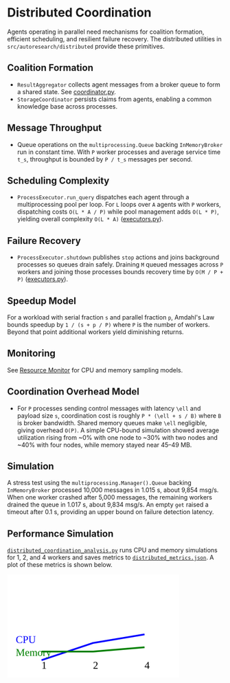 # Distributed Coordination

Agents operating in parallel need mechanisms for coalition formation,
efficient scheduling, and resilient failure recovery. The distributed
utilities in `src/autoresearch/distributed` provide these primitives.

## Coalition Formation

- `ResultAggregator` collects agent messages from a broker queue to form a
  shared state. See
  [coordinator.py](../../src/autoresearch/distributed/coordinator.py).
- `StorageCoordinator` persists claims from agents, enabling a common
  knowledge base across processes.

## Message Throughput

- Queue operations on the `multiprocessing.Queue` backing `InMemoryBroker`
  run in constant time. With `P` worker processes and average service time
  `t_s`, throughput is bounded by `P / t_s` messages per second.

## Scheduling Complexity

- `ProcessExecutor.run_query` dispatches each agent through a multiprocessing
  pool per loop. For `L` loops over `A` agents with `P` workers, dispatching
  costs `O(L * A / P)` while pool management adds `O(L * P)`, yielding overall
  complexity `O(L * A)`
  ([executors.py](../../src/autoresearch/distributed/executors.py)).

## Failure Recovery

- `ProcessExecutor.shutdown` publishes `stop` actions and joins background
  processes so queues drain safely. Draining `M` queued messages across `P`
  workers and joining those processes bounds recovery time by `O(M / P + P)`
  ([executors.py](../../src/autoresearch/distributed/executors.py)).

## Speedup Model

For a workload with serial fraction `s` and parallel fraction `p`, Amdahl's
Law bounds speedup by `1 / (s + p / P)` where `P` is the number of workers.
Beyond that point additional workers yield diminishing returns.

## Monitoring

See [Resource Monitor](resource_monitor.md) for CPU and memory sampling models.

## Coordination Overhead Model

- For `P` processes sending control messages with latency `\ell` and payload
  size `s`, coordination cost is roughly `P * (\ell + s / B)` where `B` is
  broker bandwidth. Shared memory queues make `\ell` negligible, giving
  overhead `O(P)`. A simple CPU-bound simulation showed average utilization
  rising from ~0% with one node to ~30% with two nodes and ~40% with four
  nodes, while memory stayed near 45–49 MB.

## Simulation

A stress test using the `multiprocessing.Manager().Queue` backing
`InMemoryBroker` processed 10\,000 messages in 1.015 s, about 9\,854 msg/s.
When one worker crashed after 5\,000 messages, the remaining workers drained
the queue in 1.017 s, about 9\,834 msg/s. An empty `get` raised a timeout
after 0.1 s, providing an upper bound on failure detection latency.

## Performance Simulation

[`distributed_coordination_analysis.py`][dc-analysis]
runs CPU and memory simulations for 1, 2, and 4 workers and saves metrics to
[`distributed_metrics.json`](../../tests/analysis/distributed_metrics.json).
A plot of these metrics is shown below.

![CPU and memory scaling](../diagrams/distributed_coordination_performance.svg)

[dc-analysis]: ../../tests/analysis/distributed_coordination_analysis.py

